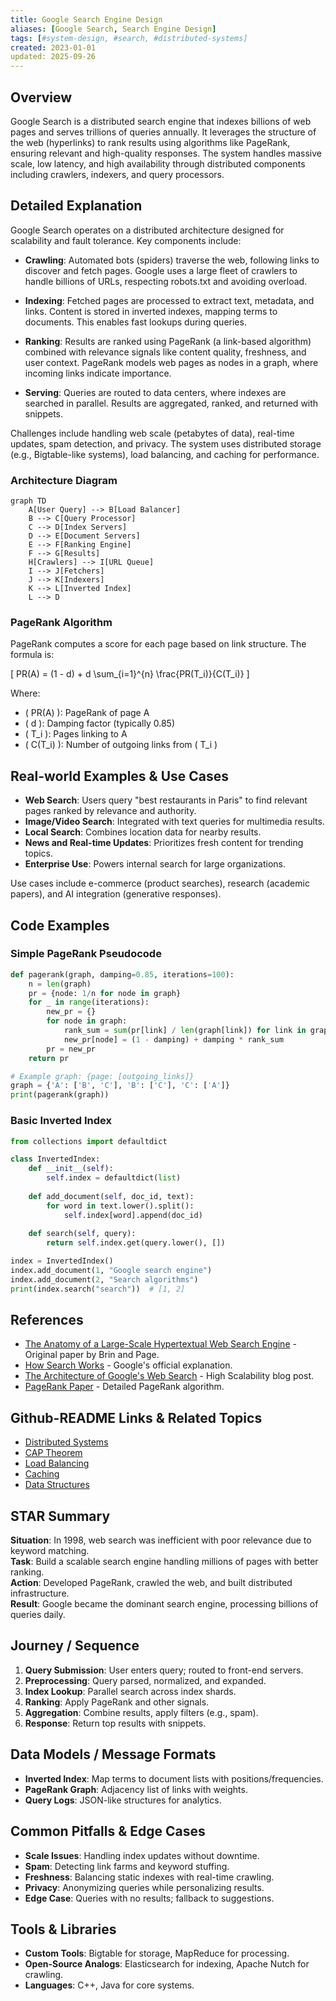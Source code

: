 ```yaml
---
title: Google Search Engine Design
aliases: [Google Search, Search Engine Design]
tags: [#system-design, #search, #distributed-systems]
created: 2023-01-01
updated: 2025-09-26
---
```


## Overview

Google Search is a distributed search engine that indexes billions of web pages and serves trillions of queries annually. It leverages the structure of the web (hyperlinks) to rank results using algorithms like PageRank, ensuring relevant and high-quality responses. The system handles massive scale, low latency, and high availability through distributed components including crawlers, indexers, and query processors.

## Detailed Explanation

Google Search operates on a distributed architecture designed for scalability and fault tolerance. Key components include:

- **Crawling**: Automated bots (spiders) traverse the web, following links to discover and fetch pages. Google uses a large fleet of crawlers to handle billions of URLs, respecting robots.txt and avoiding overload.

- **Indexing**: Fetched pages are processed to extract text, metadata, and links. Content is stored in inverted indexes, mapping terms to documents. This enables fast lookups during queries.

- **Ranking**: Results are ranked using PageRank (a link-based algorithm) combined with relevance signals like content quality, freshness, and user context. PageRank models web pages as nodes in a graph, where incoming links indicate importance.

- **Serving**: Queries are routed to data centers, where indexes are searched in parallel. Results are aggregated, ranked, and returned with snippets.

Challenges include handling web scale (petabytes of data), real-time updates, spam detection, and privacy. The system uses distributed storage (e.g., Bigtable-like systems), load balancing, and caching for performance.

### Architecture Diagram

```mermaid
graph TD
    A[User Query] --> B[Load Balancer]
    B --> C[Query Processor]
    C --> D[Index Servers]
    D --> E[Document Servers]
    E --> F[Ranking Engine]
    F --> G[Results]
    H[Crawlers] --> I[URL Queue]
    I --> J[Fetchers]
    J --> K[Indexers]
    K --> L[Inverted Index]
    L --> D
```

### PageRank Algorithm

PageRank computes a score for each page based on link structure. The formula is:

\[ PR(A) = (1 - d) + d \sum_{i=1}^{n} \frac{PR(T_i)}{C(T_i)} \]

Where:
- \( PR(A) \): PageRank of page A
- \( d \): Damping factor (typically 0.85)
- \( T_i \): Pages linking to A
- \( C(T_i) \): Number of outgoing links from \( T_i \)

## Real-world Examples & Use Cases

- **Web Search**: Users query "best restaurants in Paris" to find relevant pages ranked by relevance and authority.
- **Image/Video Search**: Integrated with text queries for multimedia results.
- **Local Search**: Combines location data for nearby results.
- **News and Real-time Updates**: Prioritizes fresh content for trending topics.
- **Enterprise Use**: Powers internal search for large organizations.

Use cases include e-commerce (product searches), research (academic papers), and AI integration (generative responses).

## Code Examples

### Simple PageRank Pseudocode

```python
def pagerank(graph, damping=0.85, iterations=100):
    n = len(graph)
    pr = {node: 1/n for node in graph}
    for _ in range(iterations):
        new_pr = {}
        for node in graph:
            rank_sum = sum(pr[link] / len(graph[link]) for link in graph if node in graph[link])
            new_pr[node] = (1 - damping) + damping * rank_sum
        pr = new_pr
    return pr

# Example graph: {page: [outgoing_links]}
graph = {'A': ['B', 'C'], 'B': ['C'], 'C': ['A']}
print(pagerank(graph))
```

### Basic Inverted Index

```python
from collections import defaultdict

class InvertedIndex:
    def __init__(self):
        self.index = defaultdict(list)
    
    def add_document(self, doc_id, text):
        for word in text.lower().split():
            self.index[word].append(doc_id)
    
    def search(self, query):
        return self.index.get(query.lower(), [])

index = InvertedIndex()
index.add_document(1, "Google search engine")
index.add_document(2, "Search algorithms")
print(index.search("search"))  # [1, 2]
```

## References

- [The Anatomy of a Large-Scale Hypertextual Web Search Engine](https://research.google/pubs/the-anatomy-of-a-large-scale-hypertextual-web-search-engine/) - Original paper by Brin and Page.
- [How Search Works](https://www.google.com/search/howsearchworks/) - Google's official explanation.
- [The Architecture of Google's Web Search](https://highscalability.com/blog/2013/7/8/the-architecture-of-googles-web-search.html) - High Scalability blog post.
- [PageRank Paper](https://static.googleusercontent.com/media/research.google.com/en//pubs/archive/334.pdf) - Detailed PageRank algorithm.

## Github-README Links & Related Topics

- [Distributed Systems](../distributed-systems/README.md)
- [CAP Theorem](../cap-theorem-and-distributed-systems/README.md)
- [Load Balancing](../load-balancing-and-strategies/README.md)
- [Caching](../caching/README.md)
- [Data Structures](../collections-and-data-structures/README.md)

## STAR Summary

**Situation**: In 1998, web search was inefficient with poor relevance due to keyword matching.  
**Task**: Build a scalable search engine handling millions of pages with better ranking.  
**Action**: Developed PageRank, crawled the web, and built distributed infrastructure.  
**Result**: Google became the dominant search engine, processing billions of queries daily.

## Journey / Sequence

1. **Query Submission**: User enters query; routed to front-end servers.
2. **Preprocessing**: Query parsed, normalized, and expanded.
3. **Index Lookup**: Parallel search across index shards.
4. **Ranking**: Apply PageRank and other signals.
5. **Aggregation**: Combine results, apply filters (e.g., spam).
6. **Response**: Return top results with snippets.

## Data Models / Message Formats

- **Inverted Index**: Map terms to document lists with positions/frequencies.
- **PageRank Graph**: Adjacency list of links with weights.
- **Query Logs**: JSON-like structures for analytics.

## Common Pitfalls & Edge Cases

- **Scale Issues**: Handling index updates without downtime.
- **Spam**: Detecting link farms and keyword stuffing.
- **Freshness**: Balancing static indexes with real-time crawling.
- **Privacy**: Anonymizing queries while personalizing results.
- **Edge Case**: Queries with no results; fallback to suggestions.

## Tools & Libraries

- **Custom Tools**: Bigtable for storage, MapReduce for processing.
- **Open-Source Analogs**: Elasticsearch for indexing, Apache Nutch for crawling.
- **Languages**: C++, Java for core systems.